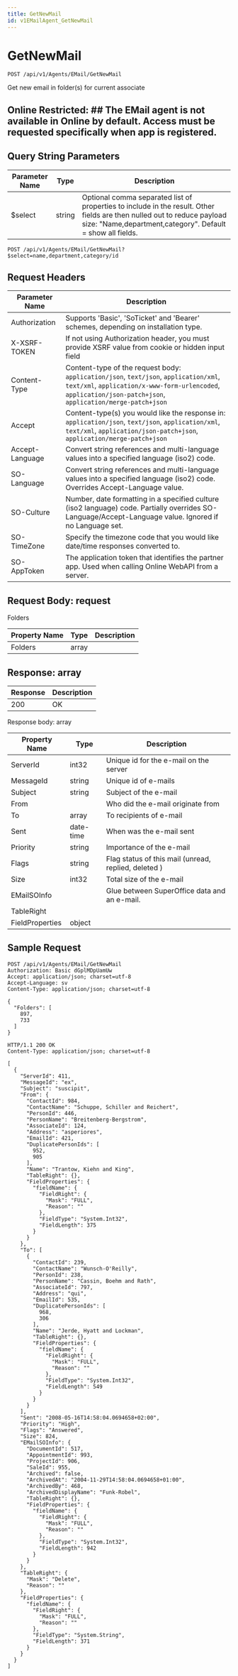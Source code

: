 ```yaml
---
title: GetNewMail
id: v1EMailAgent_GetNewMail
---
```


# GetNewMail

```http
POST /api/v1/Agents/EMail/GetNewMail
```

Get new email in folder(s) for current associate



## Online Restricted: ## The EMail agent is not available in Online by default. Access must be requested specifically when app is registered.





## Query String Parameters

| Parameter Name | Type |  Description |
|----------------|------|--------------|
| $select | string |  Optional comma separated list of properties to include in the result. Other fields are then nulled out to reduce payload size: "Name,department,category". Default = show all fields. |

```http
POST /api/v1/Agents/EMail/GetNewMail?$select=name,department,category/id
```


## Request Headers

| Parameter Name | Description |
|----------------|-------------|
| Authorization  | Supports 'Basic', 'SoTicket' and 'Bearer' schemes, depending on installation type. |
| X-XSRF-TOKEN   | If not using Authorization header, you must provide XSRF value from cookie or hidden input field |
| Content-Type | Content-type of the request body: `application/json`, `text/json`, `application/xml`, `text/xml`, `application/x-www-form-urlencoded`, `application/json-patch+json`, `application/merge-patch+json` |
| Accept         | Content-type(s) you would like the response in: `application/json`, `text/json`, `application/xml`, `text/xml`, `application/json-patch+json`, `application/merge-patch+json` |
| Accept-Language | Convert string references and multi-language values into a specified language (iso2) code. |
| SO-Language | Convert string references and multi-language values into a specified language (iso2) code. Overrides Accept-Language value. |
| SO-Culture | Number, date formatting in a specified culture (iso2 language) code. Partially overrides SO-Language/Accept-Language value. Ignored if no Language set. |
| SO-TimeZone | Specify the timezone code that you would like date/time responses converted to. |
| SO-AppToken | The application token that identifies the partner app. Used when calling Online WebAPI from a server. |

## Request Body: request  

Folders 

| Property Name | Type |  Description |
|----------------|------|--------------|
| Folders | array |  |


## Response: array



| Response | Description |
|----------------|-------------|
| 200 | OK |

Response body: array

| Property Name | Type |  Description |
|----------------|------|--------------|
| ServerId | int32 | Unique id for the e-mail on the server |
| MessageId | string | Unique id of e-mails |
| Subject | string | Subject of the e-mail |
| From |  | Who did the e-mail originate from |
| To | array | To recipients of e-mail |
| Sent | date-time | When was the e-mail sent |
| Priority | string | Importance of the e-mail |
| Flags | string | Flag status of this mail (unread, replied, deleted ) |
| Size | int32 | Total size of the e-mail |
| EMailSOInfo |  | Glue between SuperOffice data and an e-mail. |
| TableRight |  |  |
| FieldProperties | object |  |

## Sample Request

```http!
POST /api/v1/Agents/EMail/GetNewMail
Authorization: Basic dGplMDpUamUw
Accept: application/json; charset=utf-8
Accept-Language: sv
Content-Type: application/json; charset=utf-8

{
  "Folders": [
    897,
    733
  ]
}
```

```http_
HTTP/1.1 200 OK
Content-Type: application/json; charset=utf-8

[
  {
    "ServerId": 411,
    "MessageId": "ex",
    "Subject": "suscipit",
    "From": {
      "ContactId": 984,
      "ContactName": "Schuppe, Schiller and Reichert",
      "PersonId": 446,
      "PersonName": "Breitenberg-Bergstrom",
      "AssociateId": 124,
      "Address": "asperiores",
      "EmailId": 421,
      "DuplicatePersonIds": [
        952,
        905
      ],
      "Name": "Trantow, Kiehn and King",
      "TableRight": {},
      "FieldProperties": {
        "fieldName": {
          "FieldRight": {
            "Mask": "FULL",
            "Reason": ""
          },
          "FieldType": "System.Int32",
          "FieldLength": 375
        }
      }
    },
    "To": [
      {
        "ContactId": 239,
        "ContactName": "Wunsch-O'Reilly",
        "PersonId": 238,
        "PersonName": "Cassin, Boehm and Rath",
        "AssociateId": 797,
        "Address": "qui",
        "EmailId": 535,
        "DuplicatePersonIds": [
          968,
          306
        ],
        "Name": "Jerde, Hyatt and Lockman",
        "TableRight": {},
        "FieldProperties": {
          "fieldName": {
            "FieldRight": {
              "Mask": "FULL",
              "Reason": ""
            },
            "FieldType": "System.Int32",
            "FieldLength": 549
          }
        }
      }
    ],
    "Sent": "2008-05-16T14:58:04.0694658+02:00",
    "Priority": "High",
    "Flags": "Answered",
    "Size": 824,
    "EMailSOInfo": {
      "DocumentId": 517,
      "AppointmentId": 993,
      "ProjectId": 906,
      "SaleId": 955,
      "Archived": false,
      "ArchivedAt": "2004-11-29T14:58:04.0694658+01:00",
      "ArchivedBy": 468,
      "ArchivedDisplayName": "Funk-Robel",
      "TableRight": {},
      "FieldProperties": {
        "fieldName": {
          "FieldRight": {
            "Mask": "FULL",
            "Reason": ""
          },
          "FieldType": "System.Int32",
          "FieldLength": 942
        }
      }
    },
    "TableRight": {
      "Mask": "Delete",
      "Reason": ""
    },
    "FieldProperties": {
      "fieldName": {
        "FieldRight": {
          "Mask": "FULL",
          "Reason": ""
        },
        "FieldType": "System.String",
        "FieldLength": 371
      }
    }
  }
]
```